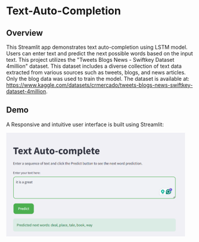 # Text-Auto-Completion
## Overview
This Streamlit app demonstrates text auto-completion using LSTM model. Users can enter text and predict the next possible words based on the input text. This project utilizes the "Tweets Blogs News - Swiftkey Dataset 4million" dataset. This dataset includes a diverse collection of text data extracted from various sources such as tweets, blogs, and news articles. Only the blog data was used to train the model. The dataset is available at: https://www.kaggle.com/datasets/crmercado/tweets-blogs-news-swiftkey-dataset-4million. 

## Demo
A Responsive and intuitive user interface is built using Streamlit:
<p float="left">
  <img src="/img/demo.png" width="480" />
</p>

